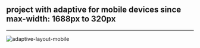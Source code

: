 ## project with adaptive for mobile devices since max-width: 1688px to 320px
___

![adaptive-layout-mobile](https://user-images.githubusercontent.com/58930447/124379197-3a99ff80-dcbe-11eb-966a-c3da9db54256.jpg)


